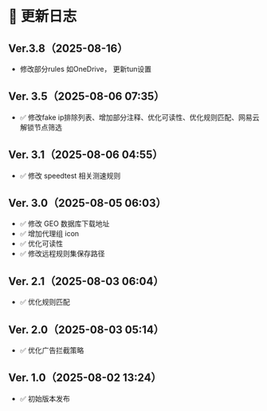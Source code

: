 # 📜 更新日志

## Ver.3.8（2025-08-16）
-  修改部分rules 如OneDrive， 更新tun设置

## Ver. 3.5（2025-08-06 07:35）
- ✅ 修改fake ip排除列表、增加部分注释、优化可读性、优化规则匹配、网易云解锁节点筛选

## Ver. 3.1（2025-08-06 04:55）
- ✅ 修改 speedtest 相关测速规则

## Ver. 3.0（2025-08-05 06:03）
- ✅ 修改 GEO 数据库下载地址
- ✅ 增加代理组 icon
- ✅ 优化可读性
- ✅ 修改远程规则集保存路径

## Ver. 2.1（2025-08-03 06:04）
- ✅ 优化规则匹配

## Ver. 2.0（2025-08-03 05:14）
- ✅ 优化广告拦截策略

## Ver. 1.0（2025-08-02 13:24）
- ✅ 初始版本发布
